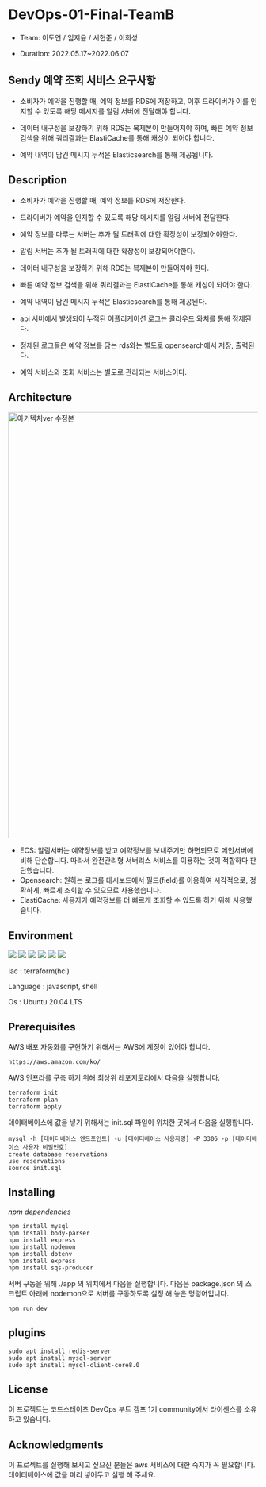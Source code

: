 # DevOps-01-Final-TeamB
- Team: 이도연 / 임지윤 / 서현준 / 이희성

- Duration: 2022.05.17~2022.06.07
## Sendy 예약 조회 서비스 요구사항

- 소비자가 예약을 진행할 때, 예약 정보를 RDS에 저장하고, 이후 드라이버가 이를 인지할 수 있도록 해당 메시지를 알림 서버에 전달해야 합니다.  

- 데이터 내구성을 보장하기 위해 RDS는 복제본이 만들어져야 하며, 빠른 예약 정보 검색을 위해 쿼리결과는 ElastiCache를 통해 캐싱이 되어야 합니다.  

- 예약 내역이 담긴 메시지 누적은 Elasticsearch를 통해 제공됩니다.  

## **Description**  

- 소비자가 예약을 진행할 때, 예약 정보를 RDS에 저장한다.  

- 드라이버가 예약을 인지할 수 있도록 해당 메시지를 알림 서버에 전달한다.  

- 예약 정보를 다루는 서버는 추가 될 트래픽에 대한 확장성이 보장되어야한다.  

- 알림 서버는 추가 될 트래픽에 대한 확장성이 보장되어야한다.  

- 데이터 내구성을 보장하기 위해 RDS는 복제본이 만들어져야 한다.  

- 빠른 예약 정보 검색을 위해 쿼리결과는 ElastiCache를 통해 캐싱이 되어야 한다.  

- 예약 내역이 담긴 메시지 누적은 Elasticsearch를 통해 제공된다.  

- api 서버에서 발생되어 누적된 어플리케이션 로그는 클라우드 와치를 통해 정제된다.  

- 정제된 로그들은 예약 정보를 담는 rds와는 별도로 opensearch에서 저장, 출력된다.  

- 예약 서비스와 조회 서비스는 별도로 관리되는 서비스이다.

## **Architecture** 

<img width="859" alt="아키텍처ver 수정본" src="https://user-images.githubusercontent.com/38162105/172106605-a929b44c-942f-4464-a1cf-bdcb15725759.PNG">

- ECS: 알림서버는 예약정보를 받고 예약정보를 보내주기만 하면되므로 메인서버에 비해 단순합니다. 따라서 완전관리형 서버리스 서비스를 이용하는 것이 적합하다 판단했습니다.
- Opensearch: 원하는 로그를 대시보드에서 필드(field)를 이용하여 시각적으로, 정확하게, 빠르게 조회할 수 있으므로 사용했습니다.
- ElastiCache: 사용자가 예약정보를 더 빠르게 조회할 수 있도록 하기 위해 사용했습니다. 

## **Environment**  
<div>
<img src="https://img.shields.io/badge/mysql-4479A1?style=for-the-badge&logo=mysql&logoColor=white">
<img src="https://img.shields.io/badge/javascript-F7DF1E?style=for-the-badge&logo=javascript&logoColor=black">
<img src="https://img.shields.io/badge/github-181717?style=for-the-badge&logo=github&logoColor=white">
<img src="https://img.shields.io/badge/linux-FCC624?style=for-the-badge&logo=linux&logoColor=black">
<img src="https://img.shields.io/badge/aws-232F3E?style=for-the-badge&logo=aws&logoColor=white">
<img src="https://img.shields.io/badge/terraform-7B42BC?style=for-the-badge&logo=terraform&logoColor=#7B42BC"> 
</div>  

Iac : terraform(hcl)  

Language : javascript, shell  

Os : Ubuntu 20.04 LTS

## **Prerequisites**

AWS 배포 자동화를 구현하기 위해서는 AWS에 계정이 있어야 합니다. 

```
https://aws.amazon.com/ko/
```  
AWS 인프라를 구축 하기 위해 최상위 레포지토리에서 다음을 실행합니다.

```
terraform init
terraform plan
terraform apply
```

데이터베이스에 값을 넣기 위해서는 init.sql 파일이 위치한 곳에서 다음을 실행합니다.

```
mysql -h [데이터베이스 엔드포인트] -u [데이터베이스 사용자명] -P 3306 -p [데이터베이스 사용자 비밀번호]
create database reservations
use reservations
source init.sql
```

## **Installing**  
*npm dependencies*
```
npm install mysql
npm install body-parser
npm install express
npm install nodemon
npm install dotenv
npm install express
npm install sqs-producer

```  

서버 구동을 위해 ./app 의 위치에서 다음을 실행합니다.
다음은 package.json 의 스크립트 아래에 nodemon으로 서버를 구동하도록 설정 해 놓은 명령어입니다.
```
npm run dev
```

## **plugins**
```
sudo apt install redis-server
sudo apt install mysql-server
sudo apt install mysql-client-core8.0
```

## **License**

이 프로젝트는 코드스테이츠 DevOps 부트 캠프 1기 community에서 라이센스를 소유하고 있습니다.  


## **Acknowledgments**  

이 프로젝트를 실행해 보시고 싶으신 분들은 aws 서비스에 대한 숙지가 꼭 필요합니다.  
데이터베이스에 값을 미리 넣어두고 실행 해 주세요.
